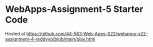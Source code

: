# WebApps-Assignment-5 Starter Code
Hosted at  https://github.com/44-563-Web-Apps-S22/webapps-s22-assignment-4-reddyvp/blob/main/play.html